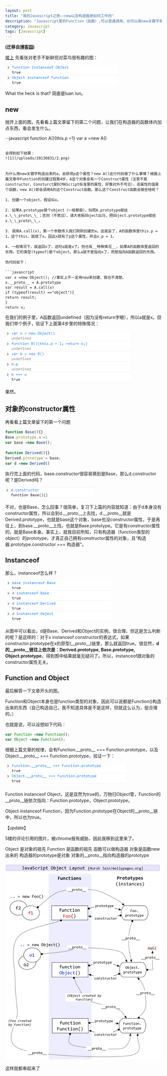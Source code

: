 ```yaml
---
layout: post
title: "我的Javascript之旅——new以及构造器是如何工作的"
description: "Javascript里的Function（函数）,可以普通调用，也可以用new关键字来调用（这时这个函数旧事一个构造器），两种方式有什么不同？当用new关键字创建一个对象时，都发生了什么？"
category: Javascript
tags: [Javascript]
---
```


**(迁移自[博客园](http://www.cnblogs.com/CaiAbin/archive/2010/08/25/1808285.html))**

[接上](/javascript/2013/08/24/javascript-1-prototype/ "我的Javascript之旅——对象的原型链是如何实现的")
先看张对老手不新鲜但对菜鸟很有趣的图：

![1](/uploads/20130831/1.png)

What the heck is that? 简直是luan lun。 

## new

抛开上面的图，先看看上篇文章留下的第二个问题，让我们在构造器的函数体内加点东西，看会发生什么。
 
···javascript
function A(){this.p =1}
var a =new A()
```

会得到如下结果：
![1](/uploads/20130831/2.png)
　　　　

为什么用new关键字构造出来的a，会获得p这个属性？new A()这行代码做了什么事情？根据上篇文章中Function的创建过程第4步，A这个对象会有一个Construct属性（注意不是constructor，Consturct是ECMAScript标准里的属性，好像对外不可见），该属性的值是个函数，new A()即会调用A的这个Construct函数。那么这个Construct函数会做些啥呢？

1. 创建一个object，假设叫x。

2. 如果A.prototype是个object（一般都是），则把A.prototype赋给x.\_\_proto\_\_；否则（不常见），请大老板Object出马，把Object.prototype赋给x.\_\_proto\_\_。

3. 调用A.call(x)，第一个参数传入我们刚刚创建的x。这就妥了，A的函数体里this.p = 1，这个this，就成了x。因此x就有了p这个属性，并且x.p = 1。

4. 一般情况下，就返回x了，这时a就是x了。但也有__特殊情况__，如果A的函数体里返回的东西，它的类型(typeof)是个object。那么a就不是指向x了，而是指向A函数返回的东西。

伪代码如下：

```javascript
var x =new Object(); //事实上不一定用new来创建，我也不清楚。
x.__proto__ = A.prototype 
var result = A.call(x)
if (typeof(result) =="object"){
return result;
}
return x;
```

在我们的例子里，A函数返回undefined（因为没有return字眼），所以a就是x。但我们举个例子，验证下上面第4步里的特殊情况：

![1](/uploads/20130831/3.png)　

果然。

 

## 对象的constructor属性

再看看上篇文章留下的第一个问题

```javascript
function Base(){}
Base.prototype.a =1
var base =new Base();

function Derived(){}
Derived.prototype = base;
var d =new Derived()
```

执行完上面的代码，base.constructor很容易猜到是Base，那么d.constructor呢？是Derived吗？

![1](/uploads/20130831/4.png)　　　　　

不对，也是Base，怎么回事？很简单，复习下上篇的内容就知道：由于d本身没有constructor属性，所以会到d.\_\_proto\_\_上去找，d.\_\_proto\_\_就是Derived.prototype，也就是base这个对象，base也没constructor属性，于是再往上，到base.\_\_proto\_\_上找，也就是Base.prototype。它是有constructor属性的，就是Base本身。事实上，就我目前所知，只有构造器（function类型的object）的prototype，才真正自己拥有constructor属性的对象，且“构造器.prototype.constructor === 构造器”。


## Instanceof

那么，instanceof怎么样？

![1](/uploads/20130831/5.png)　　　

从图中可以看出，d是Base、Derived和Object的实例。很合理，但这是怎么判断的呢？是这样的：对于x instanceof constructor的表达式，如果constructor.prototype在x的原型(\_\_proto\_\_)链里，那么就返回true。很显然，__d的\_\_proto\_\_链往上依次是：Derived.prototype, Base.prototype, Object.prototype__，得到图中结果就毫无疑问了。所以，instanceof跟对象的constructor属性无关。


## Function and Object

最后解答一下文章开头的图。

Function和Object本身也是function类型的对象，因此可以说都是Function()构造出来的东西（自己构造自己，我不知道具体是不是这样，但就这么认为，挺合理的。）

也就是说，可以设想如下代码：

```javascript
var Function =new Function();
var Object =new Function();
``` 

根据上篇文章的规律，会有Function.\_\_proto\_\_ === Function.prototype，以及Object.\_\_proto\_\_ === Function.prototype，验证一下：

![1](/uploads/20130831/6.png)
　　　　

Function instanceof Object，这是显然为true的，万物归Object管，Function的\_\_proto\_\_链依次指向：Function.prototype，Object.prototype。

Object instanceof Function，因为Function.prototype在Object的\_\_proto\_\_链中，所以也为true。

 

【update】

5楼的评论引用的图片，被chrome报有威胁，因此我移到这里来了。
  
Object 是对象的祖先
Function 是函数的祖先
函数可以做构造器
对象是函数new出来的
构造器的prototype是对象
对象的\_\_proto\_\_指向构造器的prototype
　　　　
![1](/uploads/20130831/7.jpg)

这样就都串起来了